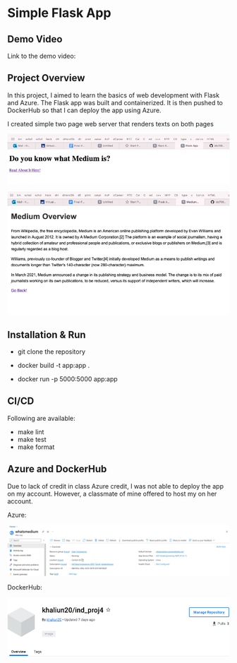 # Simple Flask App 

## Demo Video

Link to the demo video:

## Project Overview

In this project, I aimed to learn the basics of web development with Flask and Azure. The Flask app was built and containerized. It is then pushed to DockerHub so that I can deploy the app using Azure. 

I created simple two page web server that renders texts on both pages

![Alt Text](imgs/1.png)

![Alt Text](imgs/2.png)

## Installation & Run 

* git clone the repository

* docker build -t app:app .

* docker run -p 5000:5000 app:app

## CI/CD

Following are available: 

* make lint
* make test
* make format

## Azure and DockerHub

Due to lack of credit in class Azure credit, I was not able to deploy the app on my account. However, a classmate of mine offered to host my on her account. 

Azure: 

![Alt Text](imgs/3.jpeg)

DockerHub: 

![Alt Text](imgs/4.png)


